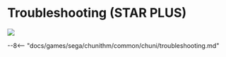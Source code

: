 # Troubleshooting (STAR PLUS)
<img class="header-logo" src="/img/sega/chunithm/starplus/logo.png">

--8<-- "docs/games/sega/chunithm/common/chuni/troubleshooting.md"
